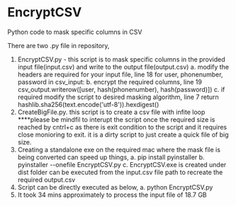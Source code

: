 # EncryptCSV
Python code to mask specific columns in CSV

There are two .py file in repository,
1. EncryptCSV.py - this script is to mask specific columns in the provided input file(input.csv) and write to the output file(output.csv)
   a. modify the headers are required for your input file, line 18
       for user, phonenumber, password in csv_input: 
   b. encrypt the required columns, line 19
        csv_output.writerow([user, hash(phonenumber), hash(password)])
   c. if required modify the script to desired masking algorithm, line 7
            return hashlib.sha256(text.encode('utf-8')).hexdigest()
2. CreateBigFile.py. this script is to create a csv file with infite loop ****please be mindfil to interupt the script once the required size is reached by cntrl+c as there is exit condition to the script and it requires close monioring to exit. it is a dirty script to just create a quick file of big size.
3. Creating a standalone exe on the required mac where the mask file is being converted can speed up things,
   a. pip install pyinstaller
   b. pyinstaller --onefile EncryptCSV.py
   c. EncryptCSV.exe is created under dist folder can be executed from the input.csv file path to recreate the required output.csv
4. Script can be directly executed as below,
   a. python EncryptCSV.py
5. It took 34 mins approximately to process the input file of 18.7 GB
